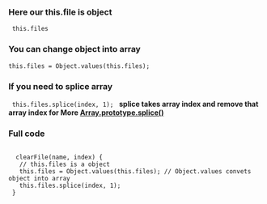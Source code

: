 ### Here our this.file is object 
 <code>  this.files </code>
 
 ### You can change object into array 
 <code>this.files = Object.values(this.files); </code>
 
 ### If you need to splice array 
 <code> this.files.splice(index, 1); </code>
 <b> splice takes array index and remove that array index for More <a href="https://developer.mozilla.org/en-US/docs/Web/JavaScript/Reference/Global_Objects/Array/splice">Array.prototype.splice()</a> </b>
 ### Full code 
 <code>
  clearFile(name, index) {
   // this.files is a object 
   this.files = Object.values(this.files); // Object.values convets object into array 
   this.files.splice(index, 1);
 }
 </code>
